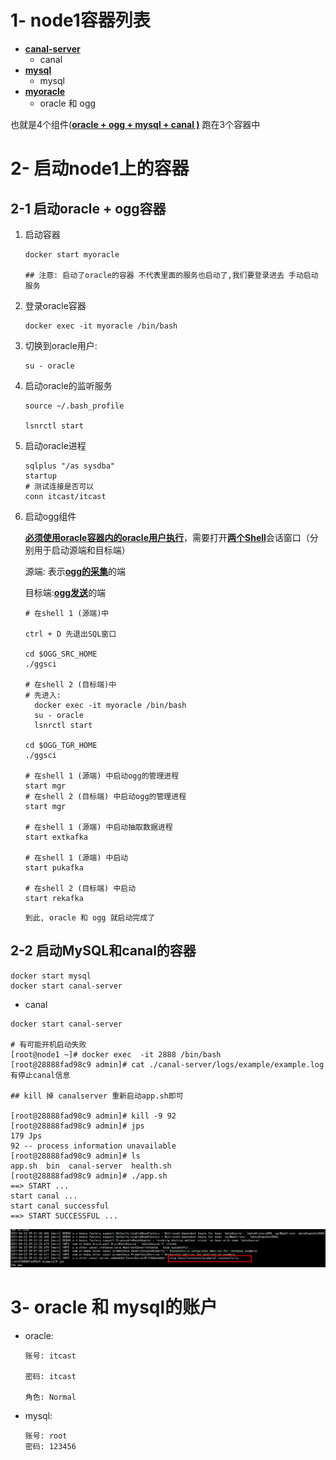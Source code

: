 # 1- node1容器列表

- [**canal-server**]()
  - canal
- [**mysql**]()
  - mysql
- [**myoracle**]()
  - oracle 和 ogg

也就是4个组件([**oracle + ogg + mysql + canal )**]() 跑在3个容器中





# 2- 启动node1上的容器

## 2-1 启动oracle + ogg容器

1. 启动容器

   ``` shell
   docker start myoracle
   
   ## 注意: 启动了oracle的容器 不代表里面的服务也启动了,我们要登录进去 手动启动服务
   ```

   

2. 登录oracle容器

   ``` shell
   docker exec -it myoracle /bin/bash
   ```

   

3. 切换到oracle用户: 

   ``` shell
   su - oracle
   ```

   

4. 启动oracle的监听服务

   ``` shell
   source ~/.bash_profile
   
   lsnrctl start
   ```

   

5. 启动oracle进程

   ```shell
   sqlplus "/as sysdba"
   startup
   # 测试连接是否可以
   conn itcast/itcast
   ```

   

6. 启动ogg组件

   **[必须使用oracle容器内的oracle用户执行]()**，需要打开[**两个Shell**]()会话窗口（分别用于启动源端和目标端）

   源端: 表示[**ogg的采集**]()的端

   目标端:[**ogg发送**]()的端

   ```shell
   # 在shell 1 (源端)中
   
   ctrl + D 先退出SQL窗口
   
   cd $OGG_SRC_HOME
   ./ggsci
   
   # 在shell 2 (目标端)中
   # 先进入:
   	 docker exec -it myoracle /bin/bash
   	 su - oracle
   	 lsnrctl start
   	 
   cd $OGG_TGR_HOME
   ./ggsci
   
   # 在shell 1 (源端) 中启动ogg的管理进程
   start mgr
   # 在shell 2 (目标端) 中启动ogg的管理进程
   start mgr
   
   # 在shell 1 (源端) 中启动抽取数据进程
   start extkafka
   
   # 在shell 1 (源端) 中启动
   start pukafka
   
   # 在shell 2 (目标端) 中启动
   start rekafka
   ```
   
   `到此, oracle 和 ogg 就启动完成了`
   
   




## 2-2 启动MySQL和canal的容器

``` shell
docker start mysql
docker start canal-server
```

- canal

``` shell
docker start canal-server

# 有可能开机启动失败
[root@node1 ~]# docker exec  -it 2888 /bin/bash
[root@28888fad98c9 admin]# cat ./canal-server/logs/example/example.log  有停止canal信息

## kill 掉 canalserver 重新启动app.sh即可

[root@28888fad98c9 admin]# kill -9 92
[root@28888fad98c9 admin]# jps
179 Jps
92 -- process information unavailable
[root@28888fad98c9 admin]# ls
app.sh  bin  canal-server  health.sh
[root@28888fad98c9 admin]# ./app.sh 
==> START ...
start canal ...
start canal successful
==> START SUCCESSFUL ...
```

![image-20210623103132090](images/image-20210623103132090.png)





# 3- oracle 和 mysql的账户

- oracle:

  ``` properties
  账号: itcast
  
  密码: itcast
  
  角色: Normal
  ```

- mysql:

  ``` properties
  账号: root  
  密码: 123456
  ```

  